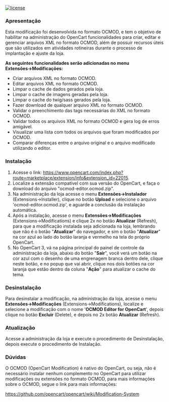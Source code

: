 [![license][licenca-badge]][LICENSE]

### Apresentação

Esta modificação foi desenvolvida no formato OCMOD, e tem o objetivo de habilitar na administração do OpenCart funcionalidades para criar, editar e gerenciar arquivos XML no formato OCMOD, além de possuir recursos úteis que são utilizados em atividades rotineiras durante o processo de implantação e ajuste da loja.

**As seguintes funcionalidades serão adicionadas no menu Extensões→Modificações:**

- Criar arquivos XML no formato OCMOD.
- Editar arquivos XML no formato OCMOD.
- Limpar o cache de dados gerados pela loja.
- Limpar o cache de imagens geradas pela loja.
- Limpar o cache do twig/sass gerados pela loja.
- Fazer download de qualquer arquivo XML no formato OCMOD.
- Validar o preenchimento das tags necessárias do XML no formato OCMOD.
- Validar todos os arquivos XML no formato OCMOD e gera log de erros amigável.
- Visualizar uma lista com todos os arquivos que foram modificados por OCMOD.
- Comparar diferenças entre o arquivo original e o arquivo modificado utilizando o editor.

### Instalação

 1. Acesse o link: https://www.opencart.com/index.php?route=marketplace/extension/info&extension_id=22015.
 2. Localize a extensão compatível com sua versão do OpenCart, e faça o download do arquivo "ocmod-editor.ocmod.zip".
 3. Na administração da loja acesse o menu **Extensões→Instalador** (Extensions→Installer), clique no botão **Upload** e selecione o arquivo 'ocmod-editor.ocmod.zip', e aguarde a conclusão da instalação automática.
 4. Após a instalação, acesse o menu **Extensões→Modificações** (Extensions→Modifications) e clique 2x no botão **Atualizar** (Refresh), para que a modificação instalada seja adicionada na loja, lembrando que não é o botão "**Atualizar**" do navegador, e sim o botão "**Atualizar**" na cor azul ao lado do botão laranja e vermelho na tela do próprio OpenCart.
 5. No OpenCart 3, vá na página principal do painel de controle da administração da loja, abaixo do botão "**Sair**", você verá um botão na cor azul com o desenho de uma engrenagem branca dentro dele, clique neste botão, e no popup que vai abrir, clique nos dois botões na cor laranja que estão dentro da coluna "**Ação**" para atualizar o cache do tema.

### Desinstalação

Para desinstalar a modificação, na administração da loja, acesse o menu **Extensões→Modificações** (Extensions→Modifications),  localize e selecione a modificação com o nome '**OCMOD Editor for OpenCart**', depois clique no botão **Excluir** (Delete), e depois no 2x botão **Atualizar** (Refresh).

### Atualização

Acesse a administração da loja e execute o procedimento de Desinstalação, depois execute o procedimento de Instalação.

### Dúvidas

O OCMOD (OpenCart Modification) é nativo do OpenCart, ou seja, não é necessário instalar nenhum complemento no OpenCart para utilizar modificações ou extensões no formato OCMOD, para mais informações sobre o OCMOD, segue o link para mais informações:

https://github.com/opencart/opencart/wiki/Modification-System

[licenca-badge]: https://img.shields.io/badge/licença-GPLv3-blue.svg
[LICENSE]: ./LICENSE
